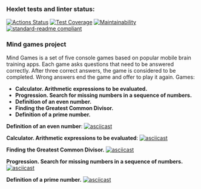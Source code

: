 ### Hexlet tests and linter status:
[![Actions Status](https://github.com/natsts/java-project-61/workflows/hexlet-check/badge.svg)](https://github.com/natsts/java-project-61/actions) [![Test Coverage](https://api.codeclimate.com/v1/badges/13888e7442c226f2f6a6/test_coverage)](https://codeclimate.com/github/natsts/java-project-61/test_coverage) [![Maintainability](https://api.codeclimate.com/v1/badges/13888e7442c226f2f6a6/maintainability)](https://codeclimate.com/github/natsts/java-project-61/maintainability) [![standard-readme compliant](https://img.shields.io/badge/readme%20style-standard-brightgreen.svg?style=flat-square)](https://github.com/RichardLitt/standard-readme)


### Mind games project
Mind Games is a set of five console games based on popular mobile brain training apps. Each game asks questions that need to be answered correctly. After three correct answers, the game is considered to be completed. Wrong answers end the game and offer to play it again. Games:

- **Calculator. Arithmetic expressions to be evaluated.**
- **Progression. Search for missing numbers in a sequence of numbers.**
- **Definition of an even number.**
- **Finding the Greatest Common Divisor.**
- **Definition of a prime number.**

**Definition of an even number**:
[![asciicast](https://asciinema.org/a/Noqs4poyswUYHG4PbtUJcuRnc.svg)](https://asciinema.org/a/Noqs4poyswUYHG4PbtUJcuRnc)

**Calculator. Arithmetic expressions to be evaluated**:
[![asciicast](https://asciinema.org/a/XjpjP6eqO3dbMlwNKyYzX2KS3.svg)](https://asciinema.org/a/XjpjP6eqO3dbMlwNKyYzX2KS3)

**Finding the Greatest Common Divisor.**
[![asciicast](https://asciinema.org/a/ksalQO9bhLRWdM84Xc6YP36bx.svg)](https://asciinema.org/a/ksalQO9bhLRWdM84Xc6YP36bx)

**Progression. Search for missing numbers in a sequence of numbers.**
[![asciicast](https://asciinema.org/a/jWcvJ4c9tR1sKpwJblALgKfnH.svg)](https://asciinema.org/a/jWcvJ4c9tR1sKpwJblALgKfnH)

**Definition of a prime number.**
[![asciicast](https://asciinema.org/a/xevlmmKHVuxYBA2ShJGFeAzvU.svg)](https://asciinema.org/a/xevlmmKHVuxYBA2ShJGFeAzvU)
